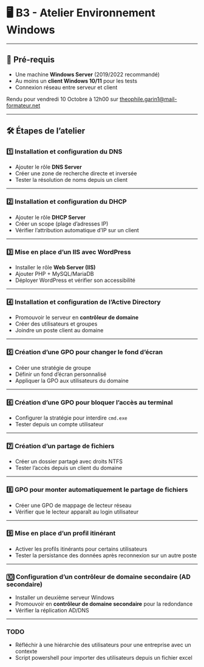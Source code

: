 # 🖥️ B3 - Atelier Environnement Windows

---

## 📌 Pré-requis
- Une machine **Windows Server** (2019/2022 recommandé)  
- Au moins un **client Windows 10/11** pour les tests  
- Connexion réseau entre serveur et client

Rendu pour vendredi 10 Octobre à 12h00 sur theophile.garin1@mail-formateur.net

---

## 🛠️ Étapes de l’atelier
### 1️⃣ Installation et configuration du **DNS**
- Ajouter le rôle **DNS Server**
- Créer une zone de recherche directe et inversée
- Tester la résolution de noms depuis un client

---

### 2️⃣ Installation et configuration du **DHCP**
- Ajouter le rôle **DHCP Server**
- Créer un scope (plage d’adresses IP)
- Vérifier l’attribution automatique d’IP sur un client

---

### 3️⃣ Mise en place d’un **IIS** avec **WordPress**
- Installer le rôle **Web Server (IIS)**
- Ajouter PHP + MySQL/MariaDB
- Déployer WordPress et vérifier son accessibilité

---

### 4️⃣ Installation et configuration de l’**Active Directory**
- Promouvoir le serveur en **contrôleur de domaine**
- Créer des utilisateurs et groupes
- Joindre un poste client au domaine

---

### 5️⃣ Création d’une **GPO pour changer le fond d’écran**
- Créer une stratégie de groupe
- Définir un fond d’écran personnalisé
- Appliquer la GPO aux utilisateurs du domaine

---

### 6️⃣ Création d’une **GPO pour bloquer l’accès au terminal**
- Configurer la stratégie pour interdire `cmd.exe`
- Tester depuis un compte utilisateur

---

### 7️⃣ Création d’un **partage de fichiers**
- Créer un dossier partagé avec droits NTFS
- Tester l’accès depuis un client du domaine

---

### 8️⃣ GPO pour **monter automatiquement le partage de fichiers**
- Créer une GPO de mappage de lecteur réseau
- Vérifier que le lecteur apparaît au login utilisateur

---

### 9️⃣ Mise en place d’un **profil itinérant**
- Activer les profils itinérants pour certains utilisateurs
- Tester la persistance des données après reconnexion sur un autre poste

---

### 🔟 Configuration d’un **contrôleur de domaine secondaire** (AD secondaire)
- Installer un deuxième serveur Windows
- Promouvoir en **contrôleur de domaine secondaire** pour la redondance
- Vérifier la réplication AD/DNS

---


### TODO

- Réfléchir à une hiérarchie des utilisateurs pour une entreprise avec un contexte
- Script powershell pour importer des utilisateurs depuis un fichier excel 